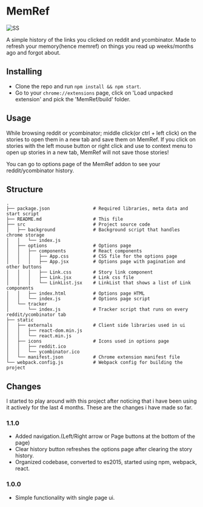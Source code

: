 MemRef
======
![SS](http://i.imgur.com/BzLUooz.png)

A simple history of the links you clicked on reddit and ycombinator. Made to refresh your memory(hence memref) on things you read up weeks/months ago and forgot about.

## Installing 
- Clone the repo and run `npm install && npm start`.
- Go to your `chrome://extensions` page, click on 'Load unpacked extension' and pick the 'MemRef/build' folder.

## Usage
While browsing reddit or ycombinator; middle click(or ctrl + left click) on the stories to open them in a new tab and save them on MemRef.
If you click on stories with the left mouse button or right click and use to context menu to open up stories in a new tab, MemRef will not save those stories!

You can go to options page of the MemRef addon to see your reddit/ycombinator history.

## Structure
````
.
├── package.json                # Required libraries, meta data and start script
├── README.md                   # This file
├── src                         # Project source code
│   ├── background              # Background script that handles chrome storage
│   │   └── index.js
│   ├── options                 # Options page
│   │   ├── components          # React components
│   │   │   ├── App.css         # CSS file for the options page
│   │   │   ├── App.jsx         # Options page with pagination and other buttons
│   │   │   ├── Link.css        # Story link component
│   │   │   ├── Link.jsx        # Link css file
│   │   │   └── LinkList.jsx    # LinkList that shows a list of Link components
│   │   ├── index.html          # Options page HTML
│   │   └── index.js            # Options page script
│   └── tracker
│       └── index.js            # Tracker script that runs on every reddit/ycombinator tab
├── static
│   ├── externals               # Client side libraries used in ui
│   │   ├── react-dom.min.js
│   │   └── react.min.js
│   ├── icons                   # Icons used in options page
│   │   ├── reddit.ico
│   │   └── ycombinator.ico
│   └── manifest.json           # Chrome extension manifest file
└── webpack.config.js           # Webpack config for building the project
````

## Changes
I started to play around with this project after noticing that i have been using it actively for the last 4 months. These are the changes i have made so far.

### 1.1.0
- Added navigation.(Left/Right arrow or Page buttons at the bottom of the page)
- Clear history button refreshes the options page after clearing the story history.
- Organized codebase, converted to es2015, started using npm, webpack, react.

### 1.0.0
- Simple functionality with single page ui.
